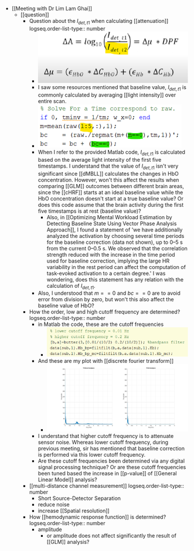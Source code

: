 - [[Meeting with Dr Lim Lam Ghai]]
	- [[question]]
		- Question about the $I_{det, t1}$ when calculating [[attenuation]]
		  logseq.order-list-type:: number
			- ![image.png](../assets/image_1717141106242_0.png)
			- I saw some resources mentioned that baseline value, $I_{det, t1}$ is commonly calculated by averaging [[light intensity]] over entire scan.
			- ![image.png](../assets/image_1717141292754_0.png)
			- When I refer to the provided Matlab code, $I_{det, t1}$ is calculated based on the average light intensity of the first five timestamps. I understand that the value of $I_{det, t1}$ isn't very significant since [[dMBLL]] calculates the changes in HbO concentration. However, won't this affect the results when comparing [[GLM]] outcomes between different brain areas, since the [[cHRF]] starts at an ideal baseline value while the HbO concentration doesn't start at a true baseline value? Or does this code assume that the brain activity during the first five timestamps is at rest (baseline value)?
				- Also, in [[Optimizing Mental Workload Estimation by Detecting Baseline State Using Vector Phase Analysis Approach]], I found a statement of 'we have additionally analyzed the activation by choosing several time periods for the baseline correction (data not shown), up to 0–5 s from the current 0–0.5 s. We observed that the correlation strength reduced with the increase in the time period used for baseline correction, implying the large HR variability in the rest period can affect the computation of task-evoked activation to a certain degree.' I was wondering, does this statement has any relation with the calculation of $I_{det, t1}$.
			- Also, I understood that $m==0$ and $bc==0$ are to avoid error from division by zero, but won't this also affect the baseline value of HbO?
		- How the order, low and high cutoff frequency are determined?
		  logseq.order-list-type:: number
			- in Matlab the code, these are the cutoff frequencies
				- ![image.png](../assets/image_1717264154324_0.png)
			- And these are my plot with [[discrete fourier transform]]
				- ![fft.jpg](../assets/fft_1717264217635_0.jpg)
			- I understand that higher cutoff frequency is to attenuate sensor noise. Whereas lower cutoff frequency, during previous meeting, sir has mentioned that baseline correction is performed via this lower cutoff frequency.
			- Are these cutoff frequencies been determined via any digital signal processing technique? Or are these cutoff frequencies been tuned based the increase in [[p-value]] of [[General Linear Model]] analysis?
		- [[multi-distance channel measurement]]
		  logseq.order-list-type:: number
			- Short Source-Detector Separation
			- reduce noise
			- increase [[Spatial resolution]]
		- How [[hemodynamic response function]] is determined?
		  logseq.order-list-type:: number
			- amplitude
				- or amplitude does not affect significantly the result of [[GLM]] analysis?
